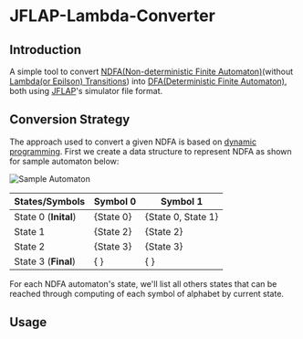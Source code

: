 # JFLAP-Lambda-Converter

## Introduction ##

A simple tool to convert [NDFA(Non-deterministic Finite Automaton)](https://en.wikipedia.org/wiki/Nondeterministic_finite_automaton)(without [Lambda(or Epilson) Transitions](https://en.wikipedia.org/wiki/Epsilon_transition)) into [DFA(Deterministic Finite Automaton)](https://en.wikipedia.org/wiki/Deterministic_finite_automaton), both using [JFLAP](http://www.jflap.org/)'s simulator file format.

## Conversion Strategy ##

The approach used to convert a given NDFA is based on [dynamic programming](https://en.wikipedia.org/wiki/Dynamic_programming). First we create a data structure to represent NDFA as shown for sample automaton below:

![Sample Automaton](https://github.com/DanielGunna/JFLAP-NDFA-Converter/blob/DanielGunna-patch-1/images/automata.png)


| States/Symbols       	| Symbol 0  	| Symbol 1           	|
|----------------------	|-----------	|--------------------	|
| State 0 (**Inital**) 	| {State 0} 	| {State 0, State 1} 	|
| State 1              	| {State 2} 	| {State 2}          	|
| State 2              	| {State 3} 	| {State 3}          	|
| State 3 (**Final**)  	| {       } 	| {       }          	|

For each  NDFA automaton's state, we'll list all others states that can be reached  through computing of each symbol of alphabet by current state. 


## Usage ## 
